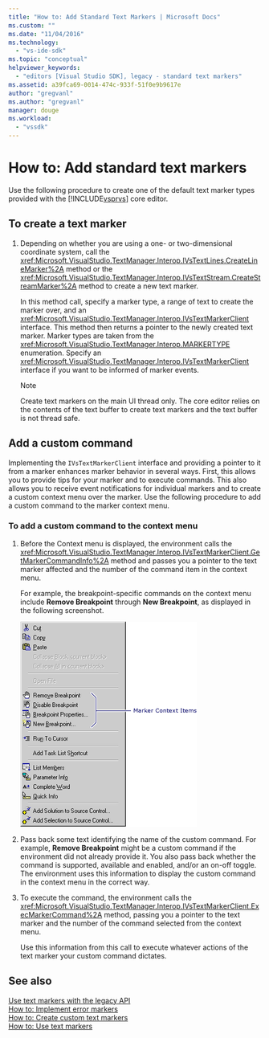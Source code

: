 ```yaml
---
title: "How to: Add Standard Text Markers | Microsoft Docs"
ms.custom: ""
ms.date: "11/04/2016"
ms.technology: 
  - "vs-ide-sdk"
ms.topic: "conceptual"
helpviewer_keywords: 
  - "editors [Visual Studio SDK], legacy - standard text markers"
ms.assetid: a39fca69-0014-474c-933f-51f0e9b9617e
author: "gregvanl"
ms.author: "gregvanl"
manager: douge
ms.workload: 
  - "vssdk"
---
```

# How to: Add standard text markers
Use the following procedure to create one of the default text marker types provided with the [!INCLUDE[vsprvs](../code-quality/includes/vsprvs_md.md)] core editor.  
  
## To create a text marker  
  
1.  Depending on whether you are using a one- or two-dimensional coordinate system, call the <xref:Microsoft.VisualStudio.TextManager.Interop.IVsTextLines.CreateLineMarker%2A> method or the <xref:Microsoft.VisualStudio.TextManager.Interop.IVsTextStream.CreateStreamMarker%2A> method to create a new text marker.  
  
     In this method call, specify a marker type, a range of text to create the marker over, and an <xref:Microsoft.VisualStudio.TextManager.Interop.IVsTextMarkerClient> interface. This method then returns a pointer to the newly created text marker. Marker types are taken from the <xref:Microsoft.VisualStudio.TextManager.Interop.MARKERTYPE> enumeration. Specify an <xref:Microsoft.VisualStudio.TextManager.Interop.IVsTextMarkerClient> interface if you want to be informed of marker events.  
  
    > [!NOTE]
    >  Create text markers on the main UI thread only. The core editor relies on the contents of the text buffer to create text markers and the text buffer is not thread safe.  
  
## Add a custom command  
 Implementing the `IVsTextMarkerClient` interface and providing a pointer to it from a marker enhances marker behavior in several ways. First, this allows you to provide tips for your marker and to execute commands. This also allows you to receive event notifications for individual markers and to create a custom context menu over the marker. Use the following procedure to add a custom command to the marker context menu.  
  
### To add a custom command to the context menu  
  
1.  Before the Context menu is displayed, the environment calls the <xref:Microsoft.VisualStudio.TextManager.Interop.IVsTextMarkerClient.GetMarkerCommandInfo%2A> method and passes you a pointer to the text marker affected and the number of the command item in the context menu.  
  
     For example, the breakpoint-specific commands on the context menu include **Remove Breakpoint** through **New Breakpoint**, as displayed in the following screenshot.  
  
     ![Marker Context Menu](../extensibility/media/vsmarkercontextmenu.gif "vsMarkercontextmenu")  
  
2.  Pass back some text identifying the name of the custom command. For example, **Remove Breakpoint** might be a custom command if the environment did not already provide it. You also pass back whether the command is supported, available and enabled, and/or an on-off toggle. The environment uses this information to display the custom command in the context menu in the correct way.  
  
3.  To execute the command, the environment calls the <xref:Microsoft.VisualStudio.TextManager.Interop.IVsTextMarkerClient.ExecMarkerCommand%2A> method, passing you a pointer to the text marker and the number of the command selected from the context menu.  
  
     Use this information from this call to execute whatever actions of the text marker your custom command dictates.  
  
## See also  
 [Use text markers with the legacy API](../extensibility/using-text-markers-with-the-legacy-api.md)   
 [How to: Implement error markers](../extensibility/how-to-implement-error-markers.md)   
 [How to: Create custom text markers](../extensibility/how-to-create-custom-text-markers.md)   
 [How to: Use text markers](../extensibility/how-to-use-text-markers.md)
